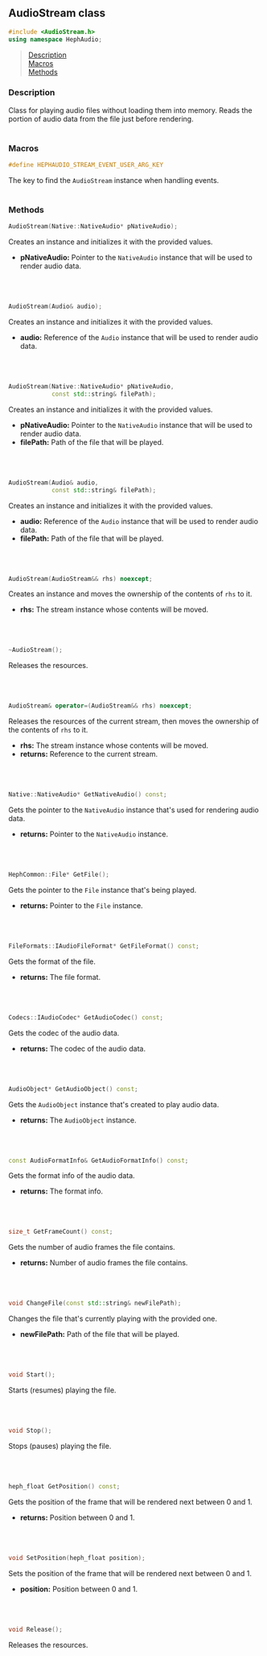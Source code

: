 ## AudioStream class
```c++
#include <AudioStream.h>
using namespace HephAudio;
```

> [Description](#description)<br>
[Macros](#macros)<br>
[Methods](#methods)


### Description
Class for playing audio files without loading them into memory. 
Reads the portion of audio data from the file just before rendering.
<br><br>

### Macros

```c++
#define HEPHAUDIO_STREAM_EVENT_USER_ARG_KEY
```
The key to find the ``AudioStream`` instance when handling events.
<br><br>

### Methods
```c++
AudioStream(Native::NativeAudio* pNativeAudio);
```
Creates an instance and initializes it with the provided values.
- **pNativeAudio:** Pointer to the ``NativeAudio`` instance that will be used to render audio data.
<br><br><br><br>

```c++
AudioStream(Audio& audio);
```
Creates an instance and initializes it with the provided values.
- **audio:** Reference of the ``Audio`` instance that will be used to render audio data.
<br><br><br><br>

```c++
AudioStream(Native::NativeAudio* pNativeAudio,
            const std::string& filePath);
```
Creates an instance and initializes it with the provided values.
- **pNativeAudio:** Pointer to the ``NativeAudio`` instance that will be used to render audio data.
- **filePath:** Path of the file that will be played.
<br><br><br><br>

```c++
AudioStream(Audio& audio,
            const std::string& filePath);
```
Creates an instance and initializes it with the provided values.
- **audio:** Reference of the ``Audio`` instance that will be used to render audio data.
- **filePath:** Path of the file that will be played.
<br><br><br><br>

```c++
AudioStream(AudioStream&& rhs) noexcept;
```
Creates an instance and moves the ownership of the contents of ``rhs`` to it.
- **rhs:** The stream instance whose contents will be moved.
<br><br><br><br>

```c++
~AudioStream();
```
Releases the resources.
<br><br><br><br>

```c++
AudioStream& operator=(AudioStream&& rhs) noexcept;
```
Releases the resources of the current stream, then moves the ownership of the contents of ``rhs`` to it.
- **rhs:** The stream instance whose contents will be moved.
- **returns:** Reference to the current stream.
<br><br><br><br>

```c++
Native::NativeAudio* GetNativeAudio() const;
```
Gets the pointer to the ``NativeAudio`` instance that's used for rendering audio data.
- **returns:** Pointer to the ``NativeAudio`` instance.
<br><br><br><br>

```c++
HephCommon::File* GetFile();
```
Gets the pointer to the ``File`` instance that's being played.
- **returns:** Pointer to the ``File`` instance.
<br><br><br><br>

```c++
FileFormats::IAudioFileFormat* GetFileFormat() const;
```
Gets the format of the file.
- **returns:** The file format.
<br><br><br><br>

```c++
Codecs::IAudioCodec* GetAudioCodec() const;
```
Gets the codec of the audio data.
- **returns:** The codec of the audio data.
<br><br><br><br>

```c++
AudioObject* GetAudioObject() const;
```
Gets the ``AudioObject`` instance that's created to play audio data.
- **returns:** The ``AudioObject`` instance.
<br><br><br><br>

```c++
const AudioFormatInfo& GetAudioFormatInfo() const;
```
Gets the format info of the audio data.
- **returns:** The format info.
<br><br><br><br>

```c++
size_t GetFrameCount() const;
```
Gets the number of audio frames the file contains.
- **returns:** Number of audio frames the file contains.
<br><br><br><br>

```c++
void ChangeFile(const std::string& newFilePath);
```
Changes the file that's currently playing with the provided one.
- **newFilePath:** Path of the file that will be played.
<br><br><br><br>

```c++
void Start();
```
Starts (resumes) playing the file.
<br><br><br><br>

```c++
void Stop();
```
Stops (pauses) playing the file.
<br><br><br><br>

```c++
heph_float GetPosition() const;
```
Gets the position of the frame that will be rendered next between 0 and 1.
- **returns:** Position between 0 and 1.
<br><br><br><br>

```c++
void SetPosition(heph_float position);
```
Sets the position of the frame that will be rendered next between 0 and 1.
- **position:** Position between 0 and 1.
<br><br><br><br>

```c++
void Release();
```
Releases the resources.
<br><br><br><br>
